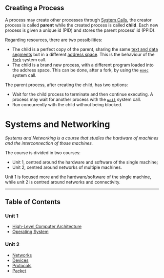 ## Creating a Process

A process may create other processes through [System Calls](/Systems%20and%20Networking/Unit%201/Operating%20System/System%20Calls.md), the creator process is called **parent** while the created process is called **child**. Each new process is given a unique id (PID) and stores the parent process' id (PPID).

Regarding resources, there are two possibilities:
- The child is a perfect copy of the parent, sharing the same [text and data segments](/Systems%20and%20Networking/Unit%201/Architecture/Virtual%20Memory.md#Virtual%20Address%20Space) but in a different [address space](/Systems%20and%20Networking/Unit%201/Architecture/Virtual%20Memory.md#Virtual%20Address%20Space). This is the behaviour of the [`fork`](/Systems%20and%20Networking/Unit%201/Operating%20System/System%20Calls.md#Common%20System%20Calls) system call.
- The child is a brand new process, with a different program loaded into the address space. This can be done, after a fork, by using the [`exec`](/Systems%20and%20Networking/Unit%201/Operating%20System/System%20Calls.md#Common%20System%20Calls) system call.

The parent process, after creating the child, has two options:
- Wait for the child process to terminate and then continue executing. A process may wait for another process with the [`wait`](/Systems%20and%20Networking/Unit%201/Operating%20System/System%20Calls.md#Common%20System%20Calls) system call.
- Run concurrently with the child without being blocked.


# Systems and Networking

*Systems and Networking is a course that studies the hardware of machines and the interconnection of those machines.*

The course is divided in two courses:
- Unit 1, centred around the hardware and software of the single machine;
- Unit 2, centred around networks of multiple machines.

Unit 1 is focused more and the hardware/software of the single machine, while unit 2 is centred around networks and connectivity.

---

## Table of Contents

### Unit 1

- [High-Level Computer Architecture](Unit%201/High-Level%20Computer%20Architecture.md)
- [Operating System](/Systems%20and%20Networking/Unit%201/Operating%20System/Operating%20System.md)

### Unit 2

- [Networks](Systems%20and%20Networking/Unit%202/Networks.md)
- [Devices](Systems%20and%20Networking/Unit%202/Devices.md)
- [Protocols](Systems%20and%20Networking/Unit%202/Protocols.md)
- [Packet](Systems%20and%20Networking/Unit%202/Packets/Packet.md)